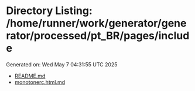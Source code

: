# Directory Listing: /home/runner/work/generator/generator/processed/pt_BR/pages/include
Generated on: Wed May  7 04:31:55 UTC 2025

- [README.md](README.md)
- [monotonerc.html.md](monotonerc.html.md)
